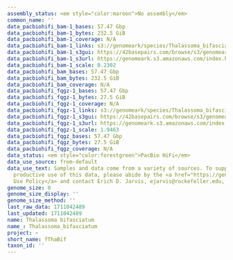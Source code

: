 ```yaml
---
assembly_status: <em style="color:maroon">No assembly</em>
common_name: ''
data_pacbiohifi_bam-1_bases: 57.47 Gbp
data_pacbiohifi_bam-1_bytes: 232.5 GiB
data_pacbiohifi_bam-1_coverage: N/A
data_pacbiohifi_bam-1_links: s3://genomeark/species/Thalassoma_bifasciatum/fThaBif1/genomic_data/pacbio_hifi/<br>
data_pacbiohifi_bam-1_s3gui: https://42basepairs.com/browse/s3/genomeark/species/Thalassoma_bifasciatum/fThaBif1/genomic_data/pacbio_hifi/
data_pacbiohifi_bam-1_s3url: https://genomeark.s3.amazonaws.com/index.html?prefix=species/Thalassoma_bifasciatum/fThaBif1/genomic_data/pacbio_hifi/
data_pacbiohifi_bam-1_scale: 0.2302
data_pacbiohifi_bam_bases: 57.47 Gbp
data_pacbiohifi_bam_bytes: 232.5 GiB
data_pacbiohifi_bam_coverage: N/A
data_pacbiohifi_fqgz-1_bases: 57.47 Gbp
data_pacbiohifi_fqgz-1_bytes: 27.5 GiB
data_pacbiohifi_fqgz-1_coverage: N/A
data_pacbiohifi_fqgz-1_links: s3://genomeark/species/Thalassoma_bifasciatum/fThaBif1/genomic_data/pacbio_hifi/<br>
data_pacbiohifi_fqgz-1_s3gui: https://42basepairs.com/browse/s3/genomeark/species/Thalassoma_bifasciatum/fThaBif1/genomic_data/pacbio_hifi/
data_pacbiohifi_fqgz-1_s3url: https://genomeark.s3.amazonaws.com/index.html?prefix=species/Thalassoma_bifasciatum/fThaBif1/genomic_data/pacbio_hifi/
data_pacbiohifi_fqgz-1_scale: 1.9463
data_pacbiohifi_fqgz_bases: 57.47 Gbp
data_pacbiohifi_fqgz_bytes: 27.5 GiB
data_pacbiohifi_fqgz_coverage: N/A
data_status: <em style="color:forestgreen">PacBio HiFi</em>
data_use_source: from-default
data_use_text: Samples and data come from a variety of sources. To support fair and
  productive use of this data, please abide by the <a href="https://genome10k.soe.ucsc.edu/data-use-policies/">Data
  Use Policy</a> and contact Erich D. Jarvis, ejarvis@rockefeller.edu, with any questions.
genome_size: 0
genome_size_display: ''
genome_size_method: ''
last_raw_data: 1711042489
last_updated: 1711042489
name: Thalassoma bifasciatum
name_: Thalassoma_bifasciatum
project: ~
short_name: fThaBif
taxon_id: ''
---
```

